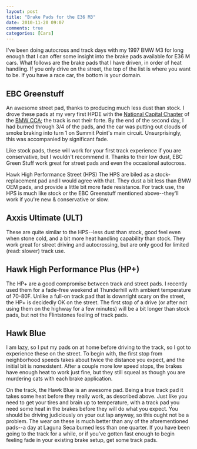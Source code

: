 ```yaml
---
layout: post
title: "Brake Pads for the E36 M3"
date: 2010-11-20 09:07
comments: true
categories: [Cars]
---
```

I've been doing autocross and track days with my 1997 BMW M3 for long
enough that I can offer some insight into the brake pads available for
E36 M cars.  What follows are the brake pads that I have driven, in
order of heat handling. If you only drive on the street, the top of
the list is where you want to be. If you have a race car, the bottom
is your domain.

EBC Greenstuff
-----------------
An awesome street pad, thanks to producing much less dust than stock.  I drove these pads at my very first HPDE with the [National Capital Chapter](http://www.nccbmwcca.org) of the [BMW CCA](http://bmwcca.org); the track is not their forte. By the end of the second day, I had burned through 3/4 of the pads, and the car was putting out clouds of smoke braking into turn 1 on Summit Point's main circuit. Unsurprisingly, this was accompanied by significant fade.

Like stock pads, these will work for your first track experience if you are conservative, but I wouldn't recommend it. Thanks to their low dust, EBC Green Stuff work great for street pads and even the
occasional autocross.

Hawk High Performance Street (HPS)
The HPS are biled as a stock-replacement pad and I would agree with that.  They dust a bit less than BMW OEM pads, and provide a little bit more fade resistance.  For track use, the HPS is much like stock or the EBC Greenstuff mentioned above--they'll work if you're new & conservative or slow.

Axxis Ultimate (ULT)
----------
These are quite similar to the HPS--less dust than stock, good feel even when stone cold, and a bit more heat handling capability than stock.  They work great for street driving and autocrossing, but are only good for limited (read: slower) track use.

Hawk High Performance Plus (HP+)
---------
The HP+ are a good compromise between track and street pads.  I recently used them for a fade-free weekend at Thunderhill with ambient temperature of 70-80F.  Unlike a full-on track pad that is downright scary on the street, the HP+ is decidedly OK on the street.  The first stop of a drive (or after not using them on the highway for a few minutes) will be a bit longer than stock pads, but not the Flintstones feeling of track pads.

Hawk Blue
---------
I am lazy, so I put my pads on at home before driving to the track, so I got to experience these on the street.  To begin with, the first stop from neighborhood speeds takes about twice the distance you expect, and the initial bit is nonexistent.  After a couple more low speed stops, the brakes have enough heat to work just fine, but they still squeal as though you are murdering cats with each brake application.

On the track, the Hawk Blue is an awesome pad.  Being a true track pad it takes some heat before they really work, as described above.  Just like you need to get your tires and brain up to temperature, with a track pad you need some heat in the brakes before they will do what you expect.  You should be driving judiciously on your out lap anyway, so this ought not be a problem.  The wear on these is much better than any of the aforementioned pads--a day at Laguna Seca burned less than one quarter.  If you have been going to the track for a while, or if you've gotten fast enough to begin feeling fade in your existing brake setup, get some track pads.
